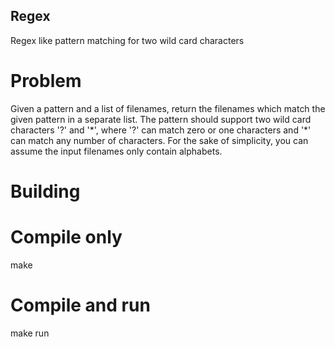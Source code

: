 ## Regex
Regex like pattern matching for two wild card characters

# Problem
Given a pattern and a list of filenames, return the filenames which match the
given pattern in a separate list. The pattern should support two wild card
characters '?' and '\*', where '?' can match zero or one characters and '\*' can
match any number of characters. For the sake of simplicity, you can assume the
input filenames only contain alphabets.

# Building
# Compile only
make
# Compile and run
make run

